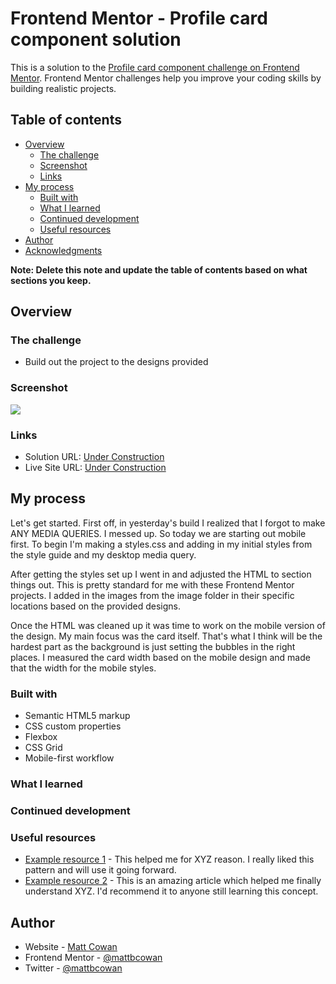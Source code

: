 # Frontend Mentor - Profile card component solution

This is a solution to the [Profile card component challenge on Frontend Mentor](https://www.frontendmentor.io/challenges/profile-card-component-cfArpWshJ). Frontend Mentor challenges help you improve your coding skills by building realistic projects.

## Table of contents

- [Overview](#overview)
  - [The challenge](#the-challenge)
  - [Screenshot](#screenshot)
  - [Links](#links)
- [My process](#my-process)
  - [Built with](#built-with)
  - [What I learned](#what-i-learned)
  - [Continued development](#continued-development)
  - [Useful resources](#useful-resources)
- [Author](#author)
- [Acknowledgments](#acknowledgments)

**Note: Delete this note and update the table of contents based on what sections you keep.**

## Overview

### The challenge

- Build out the project to the designs provided

### Screenshot

![](./screenshot.jpg)

### Links

- Solution URL: [Under Construction](https://your-solution-url.com)
- Live Site URL: [Under Construction](https://your-live-site-url.com)

## My process

Let's get started. First off, in yesterday's build I realized that I forgot to make ANY MEDIA QUERIES. I messed up. So today we are starting out mobile first. To begin I'm making a styles.css and adding in my initial styles from the style guide and my desktop media query.

After getting the styles set up I went in and adjusted the HTML to section things out. This is pretty standard for me with these Frontend Mentor projects. I added in the images from the image folder in their specific locations based on the provided designs.

Once the HTML was cleaned up it was time to work on the mobile version of the design. My main focus was the card itself. That's what I think will be the hardest part as the background is just setting the bubbles in the right places. I measured the card width based on the mobile design and made that the width for the mobile styles.

### Built with

- Semantic HTML5 markup
- CSS custom properties
- Flexbox
- CSS Grid
- Mobile-first workflow

### What I learned

### Continued development

### Useful resources

- [Example resource 1](https://www.example.com) - This helped me for XYZ reason. I really liked this pattern and will use it going forward.
- [Example resource 2](https://www.example.com) - This is an amazing article which helped me finally understand XYZ. I'd recommend it to anyone still learning this concept.

## Author

- Website - [Matt Cowan](https://www.mattbcowan.com)
- Frontend Mentor - [@mattbcowan](https://www.frontendmentor.io/profile/mattbcowan)
- Twitter - [@mattbcowan](https://www.twitter.com/mattbcowan)
